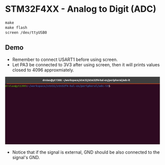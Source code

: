 # STM32F4XX - Analog to Digit (ADC)
```shell
make
make flash
screen /dev/ttyUSB0
```

## Demo
* Remember to connect USART1 before using screen.
* Let PA3 be connected to 3V3 after using screen, then it will prints values closed to 4096 approxmiately.

![](adc-it.gif)

* Notice that if the signal is external, GND should be also connected to the signal's GND.
